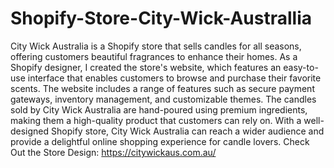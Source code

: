 # Shopify-Store-City-Wick-Australlia
City Wick Australia is a Shopify store that sells candles for all seasons, offering customers beautiful fragrances to enhance their homes. As a Shopify designer, I created the store's website, which features an easy-to-use interface that enables customers to browse and purchase their favorite scents. The website includes a range of features such as secure payment gateways, inventory management, and customizable themes. The candles sold by City Wick Australia are hand-poured using premium ingredients, making them a high-quality product that customers can rely on. With a well-designed Shopify store, City Wick Australia can reach a wider audience and provide a delightful online shopping experience for candle lovers.
Check Out the Store Design: https://citywickaus.com.au/
